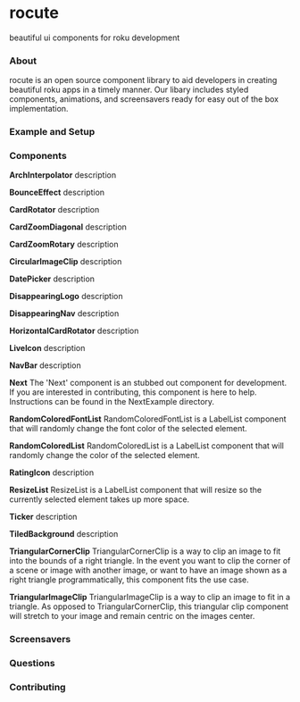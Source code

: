 # rocute
beautiful ui components for roku development

### About
rocute is an open source component library to aid developers in creating beautiful roku apps in a 
timely manner. Our libary includes styled components, animations, and screensavers ready for easy 
out of the box implementation.

### Example and Setup

### Components

**ArchInterpolator**
description

**BounceEffect**
description

**CardRotator**
description

**CardZoomDiagonal**
description

**CardZoomRotary**
description

**CircularImageClip**
description

**DatePicker**
description

**DisappearingLogo**
description

**DisappearingNav**
description

**HorizontalCardRotator**
description

**LiveIcon**
description

**NavBar**
description

**Next**
The 'Next' component is an stubbed out component for development. If you are interested in
contributing, this component is here to help. Instructions can be found in the NextExample
directory.

**RandomColoredFontList**
RandomColoredFontList is a LabelList component that will randomly change the font color of the 
selected element.

**RandomColoredList**
RandomColoredList is a LabelList component that will randomly change the color of the 
selected element.

**RatingIcon**
description

**ResizeList**
ResizeList is a LabelList component that will resize so the currently selected element 
takes up more space.

**Ticker**
description

**TiledBackground**
description

**TriangularCornerClip**
TriangularCornerClip is a way to clip an image to fit into the bounds of a right triangle. 
In the event you want to clip the corner of a scene or image with another image, or want to
have an image shown as a right triangle programmatically, this component fits the use case.

**TriangularImageClip**
TriangularImageClip is a way to clip an image to fit in a triangle. As opposed to 
TriangularCornerClip, this triangular clip component will stretch to your image and remain 
centric on the images center.

### Screensavers

### Questions

### Contributing
